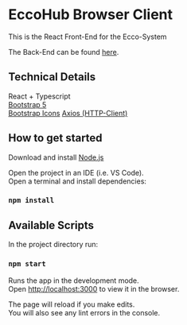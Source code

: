 # EccoHub Browser Client

This is the React Front-End for the Ecco-System  

The Back-End can be found [here](https://github.com/Dorkat0/ecco).  

## Technical Details  
React + Typescript  
[Bootstrap 5](https://www.npmjs.com/package/react-bootstrap)  
[Bootstrap Icons](https://icons.getbootstrap.com/)
[Axios (HTTP-Client)](https://www.npmjs.com/package/react-axios)  


## How to get started

Download and install [Node.js](https://nodejs.org/en/download/)  

Open the project in an IDE (i.e. VS Code).\
Open a terminal and install dependencies:

### `npm install`

## Available Scripts

In the project directory run:

### `npm start`

Runs the app in the development mode.\
Open [http://localhost:3000](http://localhost:3000) to view it in the browser.

The page will reload if you make edits.\
You will also see any lint errors in the console.